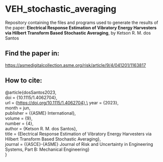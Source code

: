 # VEH_stochastic_averaging
Repository containing the files and programs used to generate the results of the paper: **Electrical Response Estimation of Vibratory Energy Harvesters via Hilbert Transform Based Stochastic Averaging**, by Ketson R. M. dos Santos

## Find the paper in:
https://asmedigitalcollection.asme.org/risk/article/9/4/041201/1163817


## How to cite:

@article{dosSantos2023,\
  doi = {10.1115/1.4062704},\
  url = {https://doi.org/10.1115/1.4062704},\
  year = {2023},\
  month = jun,\
  publisher = {{ASME} International},\
  volume = {9},\
  number = {4},\
  author = {Ketson R. M. dos Santos},\
  title = {Electrical Response Estimation of Vibratory Energy Harvesters via Hilbert Transform Based Stochastic Averaging},\
  journal = {{ASCE}-{ASME} Journal of Risk and Uncertainty in Engineering Systems,  Part B: Mechanical Engineering}\
}
